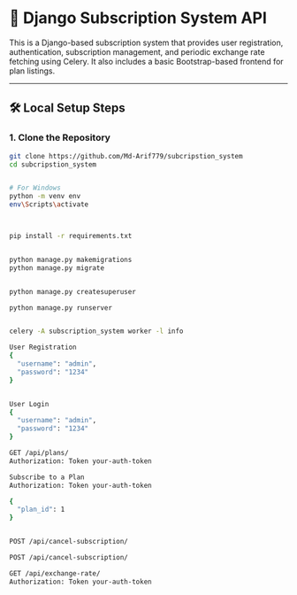 # 🚀 Django Subscription System API

This is a Django-based subscription system that provides user registration, authentication, subscription management, and periodic exchange rate fetching using Celery. It also includes a basic Bootstrap-based frontend for plan listings.

---

## 🛠️ Local Setup Steps

### 1. Clone the Repository

```bash
git clone https://github.com/Md-Arif779/subcripstion_system
cd subcripstion_system


# For Windows
python -m venv env
env\Scripts\activate



pip install -r requirements.txt


python manage.py makemigrations
python manage.py migrate


python manage.py createsuperuser

python manage.py runserver


celery -A subscription_system worker -l info

User Registration
{
  "username": "admin",
  "password": "1234"
}


User Login
{
  "username": "admin",
  "password": "1234"
}

GET /api/plans/
Authorization: Token your-auth-token

Subscribe to a Plan
Authorization: Token your-auth-token

{
  "plan_id": 1
}


POST /api/cancel-subscription/

POST /api/cancel-subscription/

GET /api/exchange-rate/
Authorization: Token your-auth-token